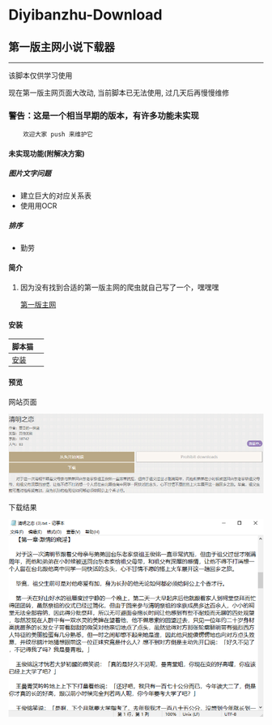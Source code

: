 # Diyibanzhu-Download

## 第一版主网小说下载器

---

该脚本仅供学习使用

现在第一版主网页面大改动, 当前脚本已无法使用, 过几天后再慢慢维修

### 警告：这是一个相当早期的版本，有许多功能未实现

```
    欢迎大家 push 来维护它
```

#### 未实现功能(附解决方案)

##### 图片文字问题
+ 建立巨大的对应关系表
+ 使用用OCR
##### 排序
+ 勤劳

#### 简介

1. 因为没有找到合适的第一版主网的爬虫就自己写了一个，嘿嘿嘿

    [第一版主网](www.diyibanzhu.wang)

#### 安装

| 脚本猫                                                                       |     |
| ---------------------------------------------------------------------------- | --- |
| [安装](https://scriptcat.org/scripts/code/431/Diyibanzhu+Downloader.user.js) |     |

#### 预览

网站页面

![001](./img/001.png)

下载结果

![002](./img/002.png)


